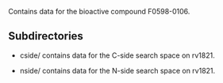 Contains data for the bioactive compound F0598-0106.

## Subdirectories

- cside/ contains data for the C-side search space on rv1821.

- nside/ contains data for the N-side search space on rv1821.


